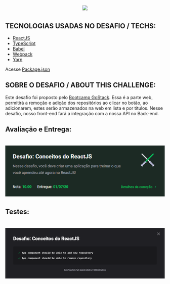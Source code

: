 <h1 align="center">
<img src="https://github.com/gibifyOfficial/Front-end-ReactJS/blob/master/public/assets/front-end.png" 600>
</h1>

## TECNOLOGIAS USADAS NO DESAFIO / TECHS:
 * [ReactJS](https://reactjs.org/)
 * [TypeScript](https://www.typescriptlang.org/)
 * [Babel](https://babeljs.io/)
 * [Webpack](https://webpack.js.org/)
 * [Yarn](https://yarnpkg.com/)

 Acesse [Package.json](https://github.com/gibify/Front-end-ReactJS/blob/master/package.json)
 
## SOBRE O DESAFIO / ABOUT THIS CHALLENGE:
Este desafio foi proposto pelo [Bootcamp GoStack](https://rocketseat.com.br/gostack).
Essa é a parte web, permitirá a remoção e adição dos repositórios ao clicar no botão, ao adicionarem, 
estes serão armazenados na web em lista e por títulos. Nesse desafio, nosso front-end fará a integração com a nossa API no Back-end.
## Avaliação e Entrega:
<h1 align="center">
 <img src="https://github.com/gibify/Front-end-ReactJS/blob/master/public/assets/Screenshot%20(16).png" />
</h1>

## Testes:
<h1 align="center">
<img src="https://github.com/gibify/Front-end-ReactJS/blob/master/public/assets/Screenshot%20(17).png" />
</h1>
